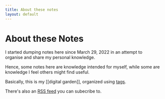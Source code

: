 ```yaml
---
title: About these notes
layout: default
---
```


# About these Notes

I started dumping notes here since March 29, 2022 in an attempt to organise and share my personal knowledge.

Hence, some notes here are knowledge intended for myself, while some are knowledge I feel others might find useful.

Basically, this is my [[digital garden]], organized using [tags][1].

There's also an [RSS feed][2] you can subecribe to.

[1]: /tags
[2]: /feed.xml
